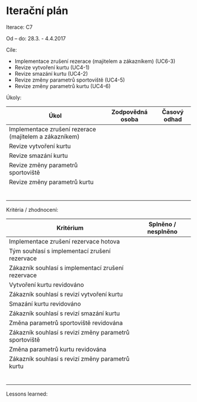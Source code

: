 <h1>Iterační plán</h1>
Iterace:  C7

Od – do:
28.3. - 4.4.2017

Cíle:
- Implementace zrušení rezerace (majitelem a zákazníkem) (UC6-3)
- Revize vytvoření kurtu (UC4-1)
- Revize smazání kurtu (UC4-2)
- Revize změny parametrů sportoviště (UC4-5)
- Revize změny parametrů kurtu (UC4-6)

Úkoly:

|Úkol|	Zodpovědná osoba|	Časový odhad|
|---|---|---|
|Implementace zrušení rezerace (majitelem a zákazníkem)|||
|Revize vytvoření kurtu|||
|Revize smazání kurtu|||
|Revize změny parametrů sportoviště|||
|Revize změny parametrů kurtu|||
||||
||||
||||
||||
||||
||||

Kritéria / zhodnocení:

|Kritérium	|Splněno / nesplněno|
|---|---|
|Implementace zrušení rezervace hotova||
|Tým souhlasí s implementací zrušení rezervace||
|Zákazník souhlasí s implementací zrušení rezervace||
|Vytvoření kurtu revidováno||
|Zákazník souhlasí s revizí vytvoření kurtu||
|Smazání kurtu revidováno||
|Zákazník souhlasí s revizí smazání kurtu||
|Změna parametrů sportoviště revidována||
|Zákazník souhlasí s revizí změny parametrů sportoviště||
|Změna parametrů kurtu revidována||
|Zákazník souhlasí s revizí změny parametrů kurtu||
|||
|||
|||
|||
|||
|||


Lessons learned:
